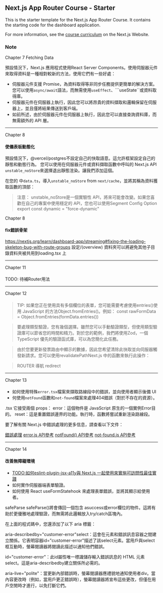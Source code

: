## Next.js App Router Course - Starter

This is the starter template for the Next.js App Router Course. It contains the starting code for the dashboard application.

For more information, see the [course curriculum](https://nextjs.org/learn) on the Next.js Website.


### Note

Chapter 7
Fetching Data

預設情況下，Next.js 應用程式使用React Server Components。使用伺服器元件來取得資料是一種相對較新的方法，使用它們有一些好處：

- 伺服器元件支援 Promise，為資料取得等非同步任務提供更簡單的解決方案。您可以使用```async/await```語法，而無需使用```useEffect```、```useState``或資料取得庫。
- 伺服器元件在伺服器上執行，因此您可以將昂貴的資料擷取和邏輯保留在伺服器上，並且僅將結果傳送到客戶端。
- 如前所述，由於伺服器元件在伺服器上執行，因此您可以直接查詢資料庫，而無需額外的 API 層。

------

Chapter 8
#### 使儀表板動態化
預設情況下，@vercel/postgres不設定自己的快取語意。這允許框架設定自己的靜態和動態行為。
您可以使用在伺服器元件或資料擷取函數中呼叫的 Next.js API ```unstable_noStore```來選擇退出靜態渲染。讓我們添加這個。

在您的 中```data.ts```，導入```unstable_noStore``` from ```next/cache```，並將其稱為資料獲取函數的頂部：

>注意： unstable_noStore是一個實驗性 API，將來可能會改變。如果您喜歡在自己的專案中使用穩定的 API，您也可以使用Segment Config Option export const dynamic = "force-dynamic"


Chapter 8
#### fix錯誤骨架
https://nextjs.org/learn/dashboard-app/streaming#fixing-the-loading-skeleton-bug-with-route-groups
設定/(overview) 資料夾可以將避免其他子目錄資料夾被共用到loading.tsx 上

------

Chapter 11
####
TODO: 待補Router用法

------

Chapter 12
#### 
>TIP: 如果您正在使用具有多個欄位的表單，您可能需要考慮使用entries()使用 JavaScript 的方法Object.fromEntries()。例如：
>const rawFormData = Object.fromEntries(formData.entries())
<!-- https://developer.mozilla.org/en-US/docs/Web/API/FormData/entries -->

>要處理類型驗證，您有幾個選擇。雖然您可以手動驗證類型，但使用類型驗證庫可以節省您的時間和精力。對於您的範例，我們將使用Zod，一個 TypeScript 優先的驗證函式庫，可以為您簡化此任務。
<!-- https://zod.dev/ -->

>由於您要更新發票路由中顯示的數據，因此您希望清除此快取並向伺服器觸發新請求。您可以使用revalidatePathNext.js 中的函數來執行此操作：

>ROUTER 導航 redirect

------

Chapter 13
#### 
- 如何使用特殊```error.tsx```檔案來擷取路線段中的錯誤，並向使用者顯示後備 UI
- 何使用```notFound```函數和```not-found```檔案來處理404錯誤（對於不存在的資源）。

.tsx
它接受兩個 props：
error：這個物件是 JavaScript 原生的一個實例Error目的。
reset：這是重置錯誤邊界的功能。執行時，函數將嘗試重新渲染路線段。

要了解有關 Next.js 中錯誤處理的更多信息，請查看以下文件：

[錯誤處理](https://nextjs.org/docs/app/building-your-application/routing/error-handling)
[error.js API參考](https://nextjs.org/docs/app/api-reference/file-conventions/error)
[notFound() API參考](https://nextjs.org/docs/app/api-reference/functions/not-found)
[not-found.js API參考](https://nextjs.org/docs/app/api-reference/file-conventions/not-found)

------

Chapter 14
#### 改善無障礙環境

- [TODO:如何eslint-plugin-jsx-a11y與 Next.js 一起使用來實施可訪問性最佳實踐](https://nextjs.org/learn/dashboard-app/improving-accessibility#using-the-eslint-accessibility-plugin-in-nextjs)
- 如何實作伺服器端表單驗證。
- 如何使用 React useFormStatehook 來處理表單錯誤，並將其顯示給使用者。

<!-- prevState- 包含從鉤子傳遞的狀態useFormState。您不會在本例的操作中使用它，但它是必需的道具。 -->

safeParse
safeParse()將會傳回一個包含 asuccess或error欄位的物件。這將有助於更優雅地處理驗證，而無需將此邏輯放入try/catch區塊內。

在上面的程式碼中，您還添加了以下 aria 標籤：

aria-describedby="customer-error"select：這會在元素和錯誤訊息容器之間建立關係。它表明容器id="customer-error"描述了該select元素。當用戶與select框互動時，螢幕閱讀器將閱讀此描述以通知他們錯誤。

id="customer-error"：此id屬性唯一標識儲存輸入錯誤訊息的 HTML 元素select。這是aria-describedby建立關係所必需的。

aria-live="polite"：當更新內部錯誤時，螢幕閱讀器應禮貌地通知使用者div。當內容更改時（例如，當用戶更正錯誤時），螢幕閱讀器將宣布這些更改，但僅在用戶空閒時才進行，以免打斷它們。
